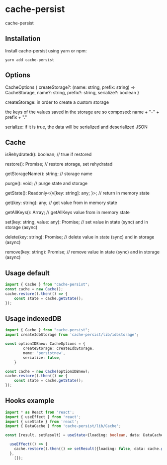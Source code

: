 # cache-persist
cache-persist


## Installation

Install cache-persist using yarn or npm:

```
yarn add cache-persist
```

## Options
CacheOptions {
    createStorage?: (name: string, prefix: string) => CacheStorage, 
    name?: string, 
    prefix?: string, 
    serialize?: boolean
}

createStorage: in order to create a custom storage

the keys of the values saved in the storage are so composed: name + "-" + prefix + "."

serialize: if it is true, the data will be serialized and deserialized JSON 


## Cache
isRehydrated(): boolean; // true if restored

restore(): Promise<Cache>; // restore storage, set rehydratad
    
getStorageName(): string;  // storage name

purge(): void; // purge state and storage

getState(): Readonly<{v[key: string]: any; }>; // return in memory state

get(key: string): any; // get value from in memory state

getAllKeys(): Array<string>; // getAllKeys value from in memory state
    
set(key: string, value: any): Promise<any>; // set value in state (sync) and in storage (async)
    
delete(key: string): Promise<any>; // delete value in state (sync) and in storage (async)
    
remove(key: string): Promise<any>; // remove value in state (sync) and in storage (async)
    


## Usage default
```ts
import { Cache } from "cache-persist";
const cache = new Cache();
cache.restore().then(() => {
    const state = cache.getState();
});
```

## Usage indexedDB

```ts
import { Cache } from "cache-persist";
import createIdbStorage from 'cache-persist/lib/idbstorage';

const optionIDBnew: CacheOptions = {
        createStorage: createIdbStorage,
        name: 'persistnew',
        serialize: false,
    }

const cache = new Cache(optionIDBnew);
cache.restore().then(() => {
    const state = cache.getState();
});
```
## Hooks example

```ts
import * as React from 'react';
import { useEffect } from 'react';
import { useState } from 'react';
import { DataCache } from 'cache-persist/lib/Cache';

const [result, setResult] = useState<{loading: boolean, data: DataCache}>({loading: true, data: {}});

  useEffect(() => {
    cache.restore().then(() => setResult({loading: false, data: cache.getState()}))
  },
    []);
```
